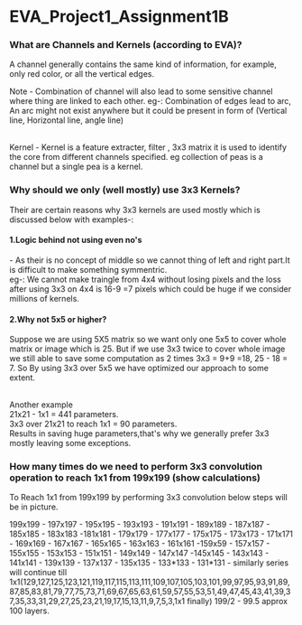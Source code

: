 # EVA_Project1_Assignment1B
<h3>What are Channels and Kernels (according to EVA)?</h3>
<p>A channel generally contains the same kind of information, for example, only red color, or all the vertical edges.</p>
Note - Combination of channel will also lead to some sensitive channel where thing are linked to each other.
eg-: Combination of edges lead to arc, An arc might not exist anywhere but it could be present in form of (Vertical line, Horizontal line, angle line)

<br>Kernel - Kernel is a feature extracter, filter , 3x3 matrix it is used to identify the core from different channels specified.
eg collection of peas is a channel but a single pea is a kernel.</br>

<h3>Why should we only (well mostly) use 3x3 Kernels?</h3>

<p>Their are certain reasons why 3x3 kernels are used mostly which is discussed below with examples-:</p>

<h4>1.Logic behind not using even no's</h4> - As their is no concept of middle so we cannot thing of left and right part.It is difficult to make something symmentric.
<br>eg-: We cannot make traingle from 4x4 without losing pixels and the loss after using 3x3 on 4x4 is 16-9 =7 pixels which could be huge if we consider millions of kernels.</br>

<h4>2.Why not 5x5 or higher?</h4>
Suppose we are using 5X5 matrix so we want only one 5x5 to cover whole matrix or image which is 25.
But if we use 3x3 twice to cover whole image we still able to save some computation as 2 times 3x3 = 9+9 =18,
25 - 18 = 7.
So By using 3x3 over 5x5 we have optimized our approach to some extent.

<br>Another example
<br>21x21 - 1x1 = 441 parameters.
<br>3x3 over 21x21 to reach 1x1 = 90 parameters.</br>
Results in saving huge parameters,that's why we generally prefer 3x3 mostly leaving some exceptions.


<h3>How many times do we need to perform 3x3 convolution operation to reach 1x1 from 199x199 (show calculations)</h3>
<p>To Reach 1x1 from 199x199 by performing 3x3 convolution below steps will be in picture.</p>
199x199 - 197x197 - 195x195 - 193x193 - 191x191 - 189x189 - 187x187 - 185x185 - 183x183 -181x181 - 179x179 - 177x177 - 175x175 - 173x173 - 171x171 - 169x169 - 167x167 - 165x165 - 163x163 - 161x161 -159x59 - 157x157 - 155x155 - 153x153 - 151x151 - 149x149 - 147x147 -145x145 - 143x143 - 141x141 - 139x139 - 137x137 - 135x135 - 133*133 - 131*131 - similarly series will continue till 1x1(129,127,125,123,121,119,117,115,113,111,109,107,105,103,101,99,97,95,93,91,89,87,85,83,81,79,77,75,73,71,69,67,65,63,61,59,57,55,53,51,49,47,45,43,41,39,37,35,33,31,29,27,25,23,21,19,17,15,13,11,9,7,5,3,1x1 finally)
199/2 - 99.5 approx 100 layers.


